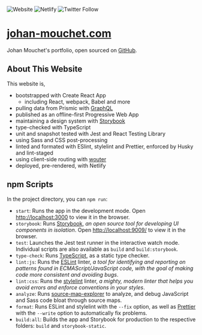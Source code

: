 ![Website](https://img.shields.io/website?style=flat-square&url=http%3A%2F%2Fjohan-mouchet.com) ![Netlify](https://img.shields.io/netlify/7fdfd6f4-e67a-4460-b69d-98bd88e189f8?style=flat-square) ![Twitter Follow](https://img.shields.io/twitter/follow/JohanMouchet?color=%231DA1F2&style=flat-square)

# [johan-mouchet.com](https://www.johan-mouchet.com/)

Johan Mouchet's portfolio, open sourced on [GitHub](https://github.com/JohanMouchet/johan-mouchet.com).

## About This Website

This website is,

- bootstrapped with Create React App
  - including React, webpack, Babel and more
- pulling data from Prismic with [GraphQL](https://johan-mouchet.prismic.io/graphql)
- published as an offline-first Progressive Web App
- maintaining a design system with [Storybook](https://www.johan-mouchet.com/storybook/?path=/docs/about-getting-started--page)
- type-checked with TypeScript
- unit and snapshot tested with Jest and React Testing Library
- using Sass and CSS post-processing
- linted and formated with ESlint, stylelint and Prettier, enforced by Husky and lint-staged
- using client-side routing with [wouter](https://github.com/molefrog/wouter)
- deployed, pre-rendered, with Netlify

## npm Scripts

In the project directory, you can `npm run`:

- `start`: Runs the app in the development mode. Open [http://localhost:3000](http://localhost:3000) to view it in the browser.
- `storybook`: Runs [Storybook](https://storybook.js.org/), _an open source tool for developing UI components in isolation_. Open [http://localhost:9009/](http://localhost:9009/) to view it in the browser.
- `test`: Launches the Jest test runner in the interactive watch mode. 
Individual scripts are also available as `build` and `build:storybook`.
- `type-check`: Runs [TypeScript](https://www.typescriptlang.org/), as a static type checker.
- `lint:js`: Runs the [ESLint](https://eslint.org/) linter, _a tool for identifying and reporting on patterns found in ECMAScript/JavaScript code, with the goal of making code more consistent and avoiding bugs_.
- `lint:css`: Runs the [stylelint](https://stylelint.io/) linter, _a mighty, modern linter that helps you avoid errors and enforce conventions in your styles_.
- `analyze`: Runs [source-map-explorer](https://www.npmjs.com/package/source-map-explorer) to analyze, and debug JavaScript and Sass code bloat through source maps.
- `format`: Runs ESLint and stylelint with the `--fix` option, as well as [Prettier](https://prettier.io/) with the `--write` option to automatically fix problems.
- `build:all`: Builds the app and Storybook for production to the respective folders: `build` and `storybook-static`. 
